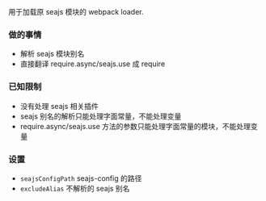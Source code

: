用于加载原 seajs 模块的 webpack loader.

### 做的事情
* 解析 seajs 模块别名
* 直接翻译 require.async/seajs.use 成 require

### 已知限制
* 没有处理 seajs 相关插件
* seajs 别名的解析只能处理字面常量，不能处理变量
* require.async/seajs.use 方法的参数只能处理字面常量的模块，不能处理变量

### 设置
* `seajsConfigPath` seajs-config 的路径
* `excludeAlias` 不解析的 seajs 别名